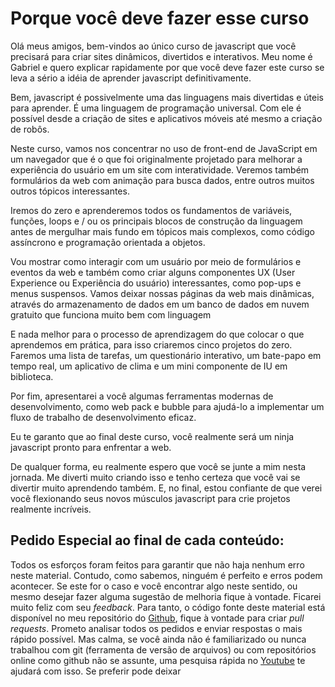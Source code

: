 # Porque você deve fazer esse curso

Olá meus amigos, bem-vindos ao único curso de javascript que você precisará para criar sites dinâmicos, divertidos e interativos. Meu nome é Gabriel e quero explicar rapidamente por que você deve fazer este curso se leva a sério a idéia de aprender javascript definitivamente.

Bem, javascript é possivelmente uma das linguagens mais divertidas e úteis para aprender. É uma linguagem de programação universal. Com ele é possível desde a criação de sites e aplicativos móveis até mesmo a criação de robôs.

Neste curso, vamos nos concentrar no uso de front-end de JavaScript em um navegador que é
o que foi originalmente projetado para melhorar a experiência do usuário em um site com interatividade. Veremos também formulários da web com animação para busca dados, entre outros muitos outros tópicos interessantes.

Iremos do zero e aprenderemos todos os fundamentos de variáveis, funções, loops e / ou os principais blocos de construção da linguagem antes de mergulhar mais fundo em tópicos mais complexos, como código assíncrono e programação orientada a objetos.

Vou mostrar como interagir com um usuário por meio de formulários e eventos da web e também como criar alguns componentes UX (User Experience ou Experiência do usuário) interessantes, como pop-ups e menus suspensos. Vamos deixar nossas páginas da web mais dinâmicas, através do armazenamento de dados em um banco de dados em nuvem gratuito que funciona muito bem com linguagem

E nada melhor para o processo de aprendizagem do que colocar o que aprendemos em prática, para isso criaremos cinco projetos do zero. Faremos uma lista de tarefas, um questionário interativo, um bate-papo em tempo real, um aplicativo de clima e um mini componente de IU em biblioteca.

Por fim, apresentarei a você algumas ferramentas modernas de desenvolvimento, como web pack e bubble para ajudá-lo a implementar um fluxo de trabalho de desenvolvimento eficaz.

Eu te garanto que ao final deste curso, você realmente será um ninja javascript pronto para enfrentar a web.

De qualquer forma, eu realmente espero que você se junte a mim nesta jornada. Me diverti muito criando isso e tenho certeza que você vai se divertir muito aprendendo também. E, no final, estou confiante de que verei você flexionando seus novos músculos javascript para crie projetos realmente incríveis.


## Pedido Especial ao final de cada conteúdo:
Todos os esforços foram feitos para garantir que não haja nenhum erro neste material. Contudo, como sabemos, ninguém é perfeito e erros podem acontecer. Se este for o caso e você encontrar algo neste sentido, ou mesmo desejar fazer alguma sugestão de melhoria fique à vontade. Ficarei muito feliz com seu *feedback*. Para tanto, o código fonte deste material está disponível no meu repositório do [Github](https://github.com/gabrielbdornas/), fique à vontade para criar *pull requests*. Prometo analisar todos os pedidos e enviar respostas o mais rápido possível. Mas calma, se você ainda não é familiarizado ou nunca trabalhou com git (ferramenta de versão de arquivos) ou com repositórios online como github não se assunte, uma pesquisa rápida no [Youtube](https://youtube.com.br/) te ajudará com isso. Se preferir pode deixar
